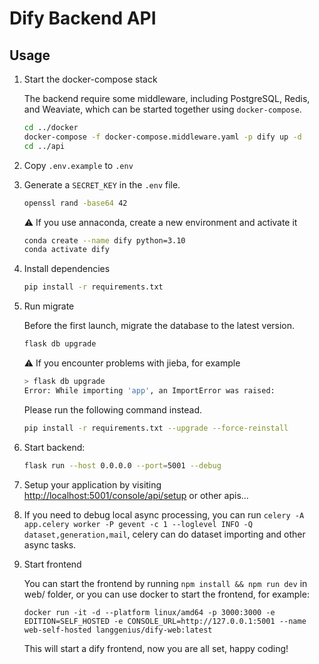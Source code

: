 # Dify Backend API

## Usage

1. Start the docker-compose stack

   The backend require some middleware, including PostgreSQL, Redis, and Weaviate, which can be started together using `docker-compose`.

   ```bash
   cd ../docker
   docker-compose -f docker-compose.middleware.yaml -p dify up -d
   cd ../api
   ```

2. Copy `.env.example` to `.env`
3. Generate a `SECRET_KEY` in the `.env` file.

   ```bash
   openssl rand -base64 42
   ```

   ⚠️ If you use annaconda, create a new environment and activate it

   ```bash
   conda create --name dify python=3.10
   conda activate dify
   ```

4. Install dependencies

   ```bash
   pip install -r requirements.txt
   ```

5. Run migrate

   Before the first launch, migrate the database to the latest version.

   ```bash
   flask db upgrade
   ```

   ⚠️ If you encounter problems with jieba, for example

   ```bash
   > flask db upgrade
   Error: While importing 'app', an ImportError was raised:
   ```

   Please run the following command instead.

   ```bash
   pip install -r requirements.txt --upgrade --force-reinstall
   ```

6. Start backend:

   ```bash
   flask run --host 0.0.0.0 --port=5001 --debug
   ```

7. Setup your application by visiting <http://localhost:5001/console/api/setup> or other apis...

8. If you need to debug local async processing, you can run `celery -A app.celery worker -P gevent -c 1 --loglevel INFO -Q dataset,generation,mail`, celery can do dataset importing and other async tasks.

9. Start frontend

   You can start the frontend by running `npm install && npm run dev` in web/ folder, or you can use docker to start the frontend, for example:

   ```
   docker run -it -d --platform linux/amd64 -p 3000:3000 -e EDITION=SELF_HOSTED -e CONSOLE_URL=http://127.0.0.1:5001 --name web-self-hosted langgenius/dify-web:latest
   ```

   This will start a dify frontend, now you are all set, happy coding!


